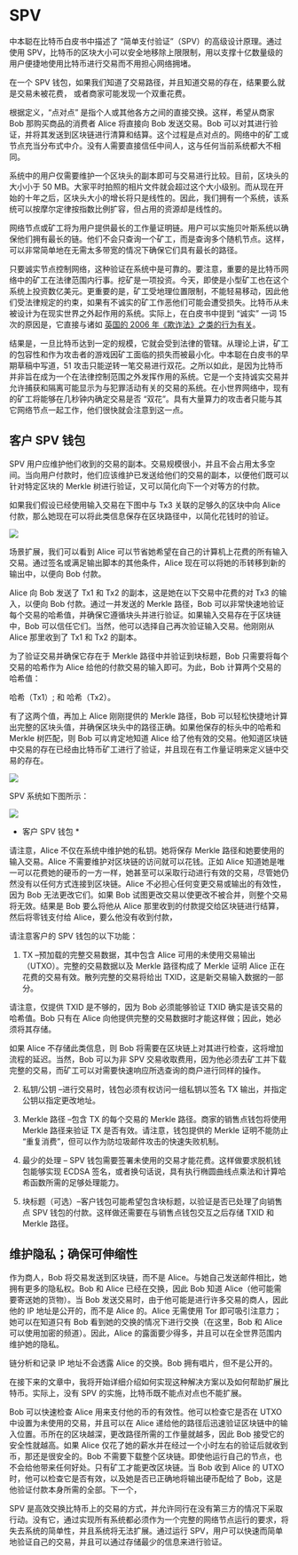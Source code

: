 # SPV

中本聪在比特币白皮书中描述了 “简单支付验证”（SPV）的高级设计原理。通过使用 SPV，比特币的区块大小可以安全地移除上限限制，用以支撑十亿数量级的用户便捷地使用比特币进行交易而不用担心网络拥堵。

在一个 SPV 钱包，如果我们知道了交易路径，并且知道交易的存在，结果要么就是交易未被花费， 或者商家可能发现一个双重花费。

根据定义，“点对点” 是指个人或其他各方之间的直接交换。这样，希望从商家 Bob 那购买商品的消费者 Alice 将直接向 Bob 发送交易。Bob 可以对其进行验证，并将其发送到区块链进行清算和结算。这个过程是点对点的。网络中的矿工或节点充当分布式中介。没有人需要直接信任中间人，这与任何当前系统都大不相同。

系统中的用户仅需要维护一个区块头的副本即可与交易进行比较。目前，区块头的大小小于 50 MB。大家平时拍照的相片文件就会超过这个大小级别。而从现在开始的十年之后，区块头大小的增长将只是线性的。因此，我们拥有一个系统，该系统可以按摩尔定律按指数比例扩容，但占用的资源却是线性的。

网络节点或矿工将为用户提供最长的工作量证明链。用户可以实施贝叶斯系统以确保他们拥有最长的链。他们不会只查询一个矿工，而是查询多个随机节点。这样，可以非常简单地在无需太多带宽的情况下确保它们具有最长的路径。

只要诚实节点控制网络，这种验证在系统中是可靠的。要注意，重要的是比特币网络中的矿工在法律范围内行事。挖矿是一项投资。今天，即使是小型矿工也在这个系统上投资数亿美元。更重要的是，矿工受地理位置限制，不能轻易移动，因此他们受法律规定的约束，如果有不诚实的矿工作恶他们可能会遭受损失。比特币从未被设计为在现实世界之外起作用的系统。实际上，在白皮书中提到 “诚实” 一词 15 次的原因是，它直接与诸如 [英国的 2006 年《欺诈法》之类的行为有关](https://www.cps.gov.uk/legal-guidance/fraud-act-2006)。

结果是，一旦比特币达到一定的规模，它就会受到法律的管辖。从理论上讲，矿工的包容性和作为攻击者的游戏因矿工面临的损失而被最小化。中本聪在白皮书的早期草稿中写道，51 攻击只能逆转一笔交易进行双花。之所以如此，是因为比特币并非旨在成为一个在法律控制范围之外发挥作用的系统。它是一个支持诚实交易并允许捕获和隔离可能显示为与犯罪活动有关的交易的系统。在小世界网络中，现有的矿工将能够在几秒钟内确定交易是否 “双花”。具有大量算力的攻击者只能与其它网络节点一起工作，他们很快就会注意到这一点。

## 客户 SPV 钱包

SPV 用户应维护他们收到的交易的副本。交易规模很小，并且不会占用太多空间。当向用户付款时，他们应该维护已发送给他们的交易的副本，以便他们既可以针对特定区块的 Merkle 树进行验证，又可以简化向下一个对等方的付款。

如果我们假设已经使用输入交易在下图中与 Tx3 关联的足够久的区块中向 Alice 付款，那么她现在可以将此类信息保存在区块路径中，以简化花钱时的验证。

![](https://craigwright.net/wp-content/uploads/2019/10/1-1024x438.png)

场景扩展，我们可以看到 Alice 可以节省她希望在自己的计算机上花费的所有输入交易。通过签名或满足输出脚本的其他条件，Alice 现在可以将她的币转移到新的输出中，以便向 Bob 付款。

Alice 向 Bob 发送了 Tx1 和 Tx2 的副本，这是她在以下交易中花费的对 Tx3 的输入，以便向 Bob 付款。通过一并发送的 Merkle 路径，Bob 可以非常快速地验证每个交易的哈希值，并确保它遵循块头并进行验证。如果输入交易存在于区块链中，Bob 可以信任它们。当然，他可以选择自己再次验证输入交易。他刚刚从 Alice 那里收到了 Tx1 和 Tx2 的副本。

为了验证交易并确保它存在于 Merkle 路径中并验证到块标题，Bob 只需要将每个交易的哈希作为 Alice 给他的付款交易的输入即可。为此，Bob 计算两个交易的哈希值：

 哈希（Tx1）; 和 哈希（Tx2）。

有了这两个值，再加上 Alice 刚刚提供的 Merkle 路径，Bob 可以轻松快捷地计算出完整的区块头值，并确保区块头中的路径正确。如果他保存的标头中的哈希和 Merkle 树匹配，则 Bob 可以肯定地知道 Alice 给了他有效的交易。他知道区块链中交易的存在已经由比特币矿工进行了验证，并且现在有工作量证明来定义链中交易的存在。

![](https://craigwright.net/wp-content/uploads/2019/10/2-1024x724.png)

SPV 系统如下图所示：

![](https://craigwright.net/wp-content/uploads/2019/10/3.png) 

* 客户 SPV 钱包 *

请注意，Alice 不仅在系统中维护她的私钥。她将保存 Merkle 路径和她要使用的输入交易。Alice 不需要维护对区块链的访问就可以花钱。正如 Alice 知道她是唯一可以花费她的硬币的一方一样，她甚至可以采取行动进行有效的交易，尽管她仍然没有以任何方式连接到区块链。Alice 不必担心任何变更交易或输出的有效性，因为 Bob 无法更改它们。如果 Bob 试图更改交易以使更改不被合并，则整个交易将无效。结果是 Bob 要么将他从 Alice 那里收到的付款提交给区块链进行结算，然后将零钱支付给 Alice，要么他没有收到付款，

请注意客户的 SPV 钱包的以下功能：

1. TX –预加载的完整交易数据，其中包含 Alice 可用的未使用交易输出（UTXO）。完整的交易数据以及 Merkle 路径构成了 Merkle 证明 Alice 正在花费的交易有效。散列完整的交易将给出 TXID，这是新交易输入数据的一部分。

请注意，仅提供 TXID 是不够的，因为 Bob 必须能够验证 TXID 确实是该交易的哈希值。Bob 只有在 Alice 向他提供完整的交易数据时才能这样做；因此，她必须将其存储。

如果 Alice 不存储此类信息，则 Bob 将需要在区块链上对其进行检查，这将增加流程的延迟。当然，Bob 可以为非 SPV 交易收取费用，因为他必须去矿工并下载完整的交易，而矿工可以对需要快速响应所选查询的商户进行同样的操作。

2. 私钥/公钥 –进行交易时，钱包必须有权访问一组私钥以签名 TX 输出，并指定公钥以指定更改地址。

3. Merkle 路径 –包含 TX 的每个交易的 Merkle 路径。商家的销售点钱包将使用 Merkle 路径来验证 TX 是否有效。请注意，钱包提供的 Merkle 证明不能防止 “重复消费”，但可以作为防垃圾邮件攻击的快速失败机制。

4. 最少的处理 – SPV 钱包需要签署未使用的交易才能花费。这样做要求脱机钱包能够实现 ECDSA 签名，或者换句话说，具有执行椭圆曲线点乘法和计算哈希函数所需的足够处理能力。

5. 块标题（可选）–客户钱包可能希望包含块标题，以验证是否已处理了向销售点 SPV 钱包的付款。这样做还需要在与销售点钱包交互之后存储 TXID 和 Merkle 路径。

## 维护隐私；确保可伸缩性

作为商人，Bob 将交易发送到区块链，而不是 Alice。与她自己发送邮件相比，她拥有更多的隐私权。Bob 和 Alice 已经在交换，因此 Bob 知道 Alice（他可能需要寄送她的货物）。当 Bob 发送交易时，由于他可能是进行许多交易的商人，因此他的 IP 地址是公开的，而不是 Alice 的。Alice 无需使用 Tor 即可吸引注意力；她可以在知道只有 Bob 看到她的交换的情况下进行交换（在这里，Bob 和 Alice 可以使用加密的频道）。因此，Alice 的露面要少得多，并且可以在全世界范围内维护她的隐私。

链分析和记录 IP 地址不会透露 Alice 的交换。Bob 拥有唱片，但不是公开的。

在接下来的文章中，我将开始详细介绍如何实现这种解决方案以及如何帮助扩展比特币。实际上，没有 SPV 的实施，比特币既不能点对点也不能扩展。

Bob 可以快速检查 Alice 用来支付他的币的有效性。他可以检查它是否在 UTXO 中设置为未使用的交易，并且可以在 Alice 递给他的路径后迅速验证区块链中的输入位置。币所在的区块越深，更改路径所需的工作量就越多，因此 Bob 接受它的安全性就越高。如果 Alice 仅花了她的薪水并在经过一个小时左右的验证后就收到币，那还是很安全的。Bob 不需要下载整个区块链。即使他运行自己的节点，也不会给他带来任何好处。只有矿工才能更改区块链。当 Bob 收到 Alice 的 UTXO 时，他可以检查它是否有效，以及她是否已正确地将输出硬币配给了 Bob，这是他验证付款本身所需的全部。下一个，

SPV 是高效交换比特币上的交易的方式，并允许同行在没有第三方的情况下采取行动。没有它，通过实现所有系统都必须作为一个完整的网络节点运行的要求，将失去系统的简单性，并且系统将无法扩展。通过运行 SPV，用户可以快速而简单地验证自己的交易，并且可以通过存储最少的信息来进行验证。
